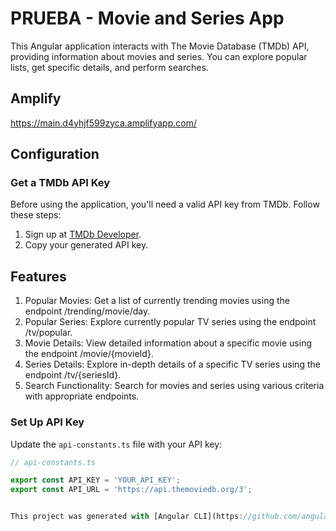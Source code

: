 # PRUEBA - Movie and Series App

This Angular application interacts with The Movie Database (TMDb) API, providing information about movies and series. You can explore popular lists, get specific details, and perform searches.

## Amplify

https://main.d4yhjf599zyca.amplifyapp.com/

## Configuration

### Get a TMDb API Key

Before using the application, you'll need a valid API key from TMDb. Follow these steps:

1. Sign up at [TMDb Developer](https://www.themoviedb.org/settings/api).
2. Copy your generated API key.

## Features

1. Popular Movies: Get a list of currently trending movies using the endpoint /trending/movie/day.
2. Popular Series: Explore currently popular TV series using the endpoint /tv/popular.
3. Movie Details: View detailed information about a specific movie using the endpoint /movie/{movieId}.
4. Series Details: Explore in-depth details of a specific TV series using the endpoint /tv/{seriesId}.
5. Search Functionality: Search for movies and series using various criteria with appropriate endpoints.

### Set Up API Key

Update the `api-constants.ts` file with your API key:

```typescript
// api-constants.ts

export const API_KEY = 'YOUR_API_KEY';
export const API_URL = 'https://api.themoviedb.org/3';


This project was generated with [Angular CLI](https://github.com/angular/angular-cli) version 17.0.5.
